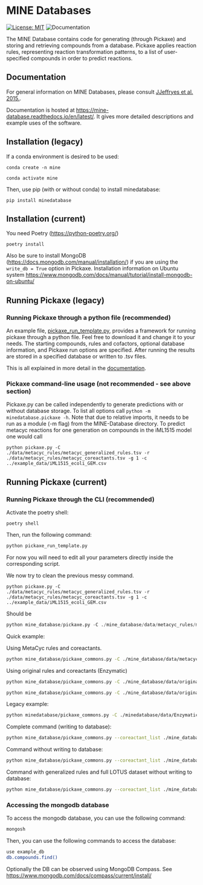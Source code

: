 # MINE Databases
[![License: MIT](https://img.shields.io/badge/License-MIT-yellow.svg)](https://opensource.org/licenses/MIT)
![Documentation](https://readthedocs.org/projects/mine-database/badge)

The MINE Database contains code for generating (through Pickaxe) and storing and retrieving compounds from a database.
Pickaxe applies reaction rules, representing reaction transformation patterns, to a list of user-specified compounds in order to predict reactions.  

## Documentation
For general information on MINE Databases, please consult [JJeffryes et al. 2015.](http://jcheminf.springeropen.com/articles/10.1186/s13321-015-0087-1).

Documentation is hosted at https://mine-database.readthedocs.io/en/latest/. It gives more detailed descriptions and example uses of the software.

## Installation (legacy)
If a conda environment is desired to be used:

`conda create -n mine`

`conda activate mine`


Then, use pip (with or without conda) to install minedatabase:

`pip install minedatabase`

## Installation (current)

You need Poetry (https://python-poetry.org/)

`poetry install`

Also be sure to install MongoDB (https://docs.mongodb.com/manual/installation/) if you are using the `write_db = True` option in Pickaxe.
Installation information on Ubuntu system https://www.mongodb.com/docs/manual/tutorial/install-mongodb-on-ubuntu/
 

## Running Pickaxe (legacy)
### Running Pickaxe through a python file (recommended)
An example file, [pickaxe_run_template.py](https://github.com/tyo-nu/MINE-Database/blob/master/pickaxe_run_template.py), provides a framework for running pickaxe through a python file. Feel free to download it and change it to your needs. The starting compounds, rules and cofactors, optional database information, and Pickaxe run options are specified. After running the results are stored in a specified database or written to .tsv files.

This is all explained in more detail in the [documentation](https://mine-database.readthedocs.io/en/develop/pickaxe_run.html).

### Pickaxe command-line usage (not recommended - see above section)
Pickaxe.py can be called independently to generate predictions with or 
without database storage. To list all options call `python -m minedatabase.pickaxe -h`. Note that due to relative imports, it needs to be run as a module (-m flag) from the MINE-Database directory. To predict metacyc reactions for one generation on compounds in the iML1515 model one would call 

`python pickaxe.py -C ./data/metacyc_rules/metacyc_generalized_rules.tsv -r ./data/metacyc_rules/metacyc_coreactants.tsv -g 1 -c ../example_data/iML1515_ecoli_GEM.csv`

## Running Pickaxe (current)
### Running Pickaxe through the CLI (recommended)

Activate the poetry shell:

`poetry shell`

Then, run the following command:

```python
python pickaxe_run_template.py
```

For now you will need to edit all your parameters directly inside the corresponding script.


We now try to clean the previous messy command.

`python pickaxe.py -C ./data/metacyc_rules/metacyc_generalized_rules.tsv -r ./data/metacyc_rules/metacyc_coreactants.tsv -g 1 -c ../example_data/iML1515_ecoli_GEM.csv`

Should be

```python
python mine_database/pickaxe.py -C ./mine_database/data/metacyc_rules/metacyc_coreactants.tsv -r ./mine_database/data/metacyc_rules/metacyc_generalized_rules.tsv  -g 1 -c ./example_data/iML1515_ecoli_GEM.csv -o ./data/
```

Quick example:

Using MetaCyc rules and coreactants.

```bash
python mine_database/pickaxe_commons.py -C ./mine_database/data/metacyc_rules/metacyc_coreactants.tsv -r ./mine_database/data/metacyc_rules/metacyc_generalized_rules.tsv  -g 1 -c ./example_data/lotus_10.csv -o ./data/
```

Using original rules and coreactants (Enzymatic)

```bash
python mine_database/pickaxe_commons.py -C ./mine_database/data/original_rules/EnzymaticCoreactants.tsv -r ./mine_database/data/original_rules/EnzymaticReactionRules.tsv  -g 1 -c ./example_data/lotus_10.csv -o ./data/ --explicit_h
```

```bash
python mine_database/pickaxe_commons.py -C ./mine_database/data/original_rules/EnzymaticCoreactants.tsv -r ./mine_database/data/original_rules/EnzymaticReactionRules.tsv  -g 1 -c ./example_data/lotus_1000.csv -o ./data/ -m 60 --explicit_h
```
Legacy example:

```bash
python minedatabase/pickaxe_commons.py -C ./minedatabase/data/EnzymaticCoreactants.tsv -r ./minedatabase/data/EnzymaticReactionRules.tsv  -g 1 -c ./minedatabase/data/DNP_01.tsv -o ./data/
```

Complete command (writing to database):

```bash
python mine_database/pickaxe_commons.py --coreactant_list ./mine_database/data/original_rules/EnzymaticCoreactants.tsv --rule_list ./mine_database/data/original_rules/EnzymaticReactionRules.tsv --generations 1 --compound_file ./example_data/230106_frozen_metadata_for_mines.csv --output_dir ./data/ --processes 60 --verbose --explicit_h --database lotus_mines
```

Command without writing to database:

```bash
python mine_database/pickaxe_commons.py --coreactant_list ./mine_database/data/original_rules/EnzymaticCoreactants.tsv --rule_list ./mine_database/data/original_rules/EnzymaticReactionRules.tsv --generations 1 --compound_file ./example_data/lotus_10.csv --output_dir ./data/ --processes 60 --verbose --explicit_h
```


Command with generalized rules and full LOTUS dataset without writing to database:

```bash
python mine_database/pickaxe_commons.py --coreactant_list ./mine_database/data/metacyc_rules/metacyc_coreactants.tsv --rule_list ./mine_database/data/metacyc_rules/metacyc_generalized_rules.tsv --generations 1 --compound_file ./data/LOTUS_inputfiles/230106_frozen_metadata_inchy_smiles.csv --output_dir ./data/ --processes 60 --verbose --explicit_h
```


### Accessing the mongodb database

To access the mongodb database, you can use the following command:

```bash
mongosh
```

Then, you can use the following commands to access the database:

```bash
use example_db
db.compounds.find()
```

Optionally the DB can be observed using MongoDB Compass. See https://www.mongodb.com/docs/compass/current/install/


